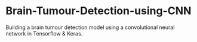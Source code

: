 # Brain-Tumour-Detection-using-CNN
Building a brain tumour detection model using a convolutional neural network in Tensorflow &amp; Keras.
